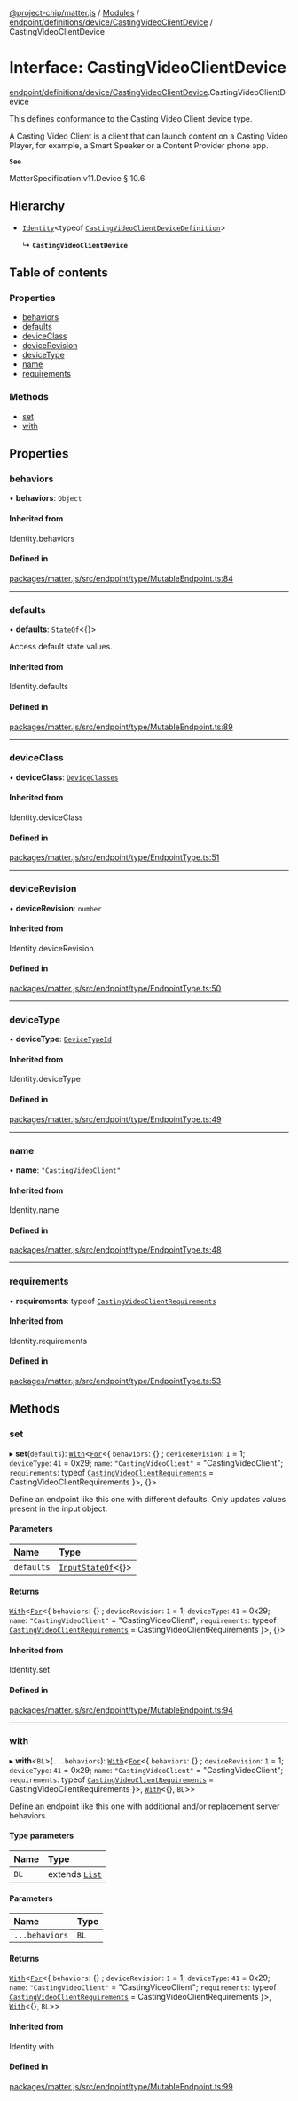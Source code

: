 [@project-chip/matter.js](../README.md) / [Modules](../modules.md) / [endpoint/definitions/device/CastingVideoClientDevice](../modules/endpoint_definitions_device_CastingVideoClientDevice.md) / CastingVideoClientDevice

# Interface: CastingVideoClientDevice

[endpoint/definitions/device/CastingVideoClientDevice](../modules/endpoint_definitions_device_CastingVideoClientDevice.md).CastingVideoClientDevice

This defines conformance to the Casting Video Client device type.

A Casting Video Client is a client that can launch content on a Casting Video Player, for example, a Smart Speaker
or a Content Provider phone app.

**`See`**

MatterSpecification.v11.Device § 10.6

## Hierarchy

- [`Identity`](../modules/util_export.md#identity)\<typeof [`CastingVideoClientDeviceDefinition`](../modules/endpoint_definitions_device_CastingVideoClientDevice.md#castingvideoclientdevicedefinition)\>

  ↳ **`CastingVideoClientDevice`**

## Table of contents

### Properties

- [behaviors](endpoint_definitions_device_CastingVideoClientDevice.CastingVideoClientDevice.md#behaviors)
- [defaults](endpoint_definitions_device_CastingVideoClientDevice.CastingVideoClientDevice.md#defaults)
- [deviceClass](endpoint_definitions_device_CastingVideoClientDevice.CastingVideoClientDevice.md#deviceclass)
- [deviceRevision](endpoint_definitions_device_CastingVideoClientDevice.CastingVideoClientDevice.md#devicerevision)
- [deviceType](endpoint_definitions_device_CastingVideoClientDevice.CastingVideoClientDevice.md#devicetype)
- [name](endpoint_definitions_device_CastingVideoClientDevice.CastingVideoClientDevice.md#name)
- [requirements](endpoint_definitions_device_CastingVideoClientDevice.CastingVideoClientDevice.md#requirements)

### Methods

- [set](endpoint_definitions_device_CastingVideoClientDevice.CastingVideoClientDevice.md#set)
- [with](endpoint_definitions_device_CastingVideoClientDevice.CastingVideoClientDevice.md#with)

## Properties

### behaviors

• **behaviors**: `Object`

#### Inherited from

Identity.behaviors

#### Defined in

[packages/matter.js/src/endpoint/type/MutableEndpoint.ts:84](https://github.com/project-chip/matter.js/blob/2d9f2165d2672864fda3496a6d0d5f93597f82c6/packages/matter.js/src/endpoint/type/MutableEndpoint.ts#L84)

___

### defaults

• **defaults**: [`StateOf`](../modules/behavior_cluster_export._internal_.SupportedBehaviors.md#stateof)\<{}\>

Access default state values.

#### Inherited from

Identity.defaults

#### Defined in

[packages/matter.js/src/endpoint/type/MutableEndpoint.ts:89](https://github.com/project-chip/matter.js/blob/2d9f2165d2672864fda3496a6d0d5f93597f82c6/packages/matter.js/src/endpoint/type/MutableEndpoint.ts#L89)

___

### deviceClass

• **deviceClass**: [`DeviceClasses`](../enums/device_export.DeviceClasses.md)

#### Inherited from

Identity.deviceClass

#### Defined in

[packages/matter.js/src/endpoint/type/EndpointType.ts:51](https://github.com/project-chip/matter.js/blob/2d9f2165d2672864fda3496a6d0d5f93597f82c6/packages/matter.js/src/endpoint/type/EndpointType.ts#L51)

___

### deviceRevision

• **deviceRevision**: `number`

#### Inherited from

Identity.deviceRevision

#### Defined in

[packages/matter.js/src/endpoint/type/EndpointType.ts:50](https://github.com/project-chip/matter.js/blob/2d9f2165d2672864fda3496a6d0d5f93597f82c6/packages/matter.js/src/endpoint/type/EndpointType.ts#L50)

___

### deviceType

• **deviceType**: [`DeviceTypeId`](../modules/datatype_export.md#devicetypeid)

#### Inherited from

Identity.deviceType

#### Defined in

[packages/matter.js/src/endpoint/type/EndpointType.ts:49](https://github.com/project-chip/matter.js/blob/2d9f2165d2672864fda3496a6d0d5f93597f82c6/packages/matter.js/src/endpoint/type/EndpointType.ts#L49)

___

### name

• **name**: ``"CastingVideoClient"``

#### Inherited from

Identity.name

#### Defined in

[packages/matter.js/src/endpoint/type/EndpointType.ts:48](https://github.com/project-chip/matter.js/blob/2d9f2165d2672864fda3496a6d0d5f93597f82c6/packages/matter.js/src/endpoint/type/EndpointType.ts#L48)

___

### requirements

• **requirements**: typeof [`CastingVideoClientRequirements`](../modules/endpoint_definitions_device_CastingVideoClientDevice.CastingVideoClientRequirements.md)

#### Inherited from

Identity.requirements

#### Defined in

[packages/matter.js/src/endpoint/type/EndpointType.ts:53](https://github.com/project-chip/matter.js/blob/2d9f2165d2672864fda3496a6d0d5f93597f82c6/packages/matter.js/src/endpoint/type/EndpointType.ts#L53)

## Methods

### set

▸ **set**(`defaults`): [`With`](../modules/node_export._internal_.md#with)\<[`For`](../modules/behavior_cluster_export._internal_.EndpointType.md#for)\<\{ `behaviors`: {} ; `deviceRevision`: ``1`` = 1; `deviceType`: ``41`` = 0x29; `name`: ``"CastingVideoClient"`` = "CastingVideoClient"; `requirements`: typeof [`CastingVideoClientRequirements`](../modules/endpoint_definitions_device_CastingVideoClientDevice.CastingVideoClientRequirements.md) = CastingVideoClientRequirements }\>, {}\>

Define an endpoint like this one with different defaults.  Only updates values present in the input object.

#### Parameters

| Name | Type |
| :------ | :------ |
| `defaults` | [`InputStateOf`](../modules/behavior_cluster_export._internal_.SupportedBehaviors.md#inputstateof)\<{}\> |

#### Returns

[`With`](../modules/node_export._internal_.md#with)\<[`For`](../modules/behavior_cluster_export._internal_.EndpointType.md#for)\<\{ `behaviors`: {} ; `deviceRevision`: ``1`` = 1; `deviceType`: ``41`` = 0x29; `name`: ``"CastingVideoClient"`` = "CastingVideoClient"; `requirements`: typeof [`CastingVideoClientRequirements`](../modules/endpoint_definitions_device_CastingVideoClientDevice.CastingVideoClientRequirements.md) = CastingVideoClientRequirements }\>, {}\>

#### Inherited from

Identity.set

#### Defined in

[packages/matter.js/src/endpoint/type/MutableEndpoint.ts:94](https://github.com/project-chip/matter.js/blob/2d9f2165d2672864fda3496a6d0d5f93597f82c6/packages/matter.js/src/endpoint/type/MutableEndpoint.ts#L94)

___

### with

▸ **with**\<`BL`\>(`...behaviors`): [`With`](../modules/node_export._internal_.md#with)\<[`For`](../modules/behavior_cluster_export._internal_.EndpointType.md#for)\<\{ `behaviors`: {} ; `deviceRevision`: ``1`` = 1; `deviceType`: ``41`` = 0x29; `name`: ``"CastingVideoClient"`` = "CastingVideoClient"; `requirements`: typeof [`CastingVideoClientRequirements`](../modules/endpoint_definitions_device_CastingVideoClientDevice.CastingVideoClientRequirements.md) = CastingVideoClientRequirements }\>, [`With`](../modules/behavior_cluster_export._internal_.SupportedBehaviors.md#with)\<{}, `BL`\>\>

Define an endpoint like this one with additional and/or replacement server behaviors.

#### Type parameters

| Name | Type |
| :------ | :------ |
| `BL` | extends [`List`](../modules/behavior_cluster_export._internal_.SupportedBehaviors.md#list) |

#### Parameters

| Name | Type |
| :------ | :------ |
| `...behaviors` | `BL` |

#### Returns

[`With`](../modules/node_export._internal_.md#with)\<[`For`](../modules/behavior_cluster_export._internal_.EndpointType.md#for)\<\{ `behaviors`: {} ; `deviceRevision`: ``1`` = 1; `deviceType`: ``41`` = 0x29; `name`: ``"CastingVideoClient"`` = "CastingVideoClient"; `requirements`: typeof [`CastingVideoClientRequirements`](../modules/endpoint_definitions_device_CastingVideoClientDevice.CastingVideoClientRequirements.md) = CastingVideoClientRequirements }\>, [`With`](../modules/behavior_cluster_export._internal_.SupportedBehaviors.md#with)\<{}, `BL`\>\>

#### Inherited from

Identity.with

#### Defined in

[packages/matter.js/src/endpoint/type/MutableEndpoint.ts:99](https://github.com/project-chip/matter.js/blob/2d9f2165d2672864fda3496a6d0d5f93597f82c6/packages/matter.js/src/endpoint/type/MutableEndpoint.ts#L99)
